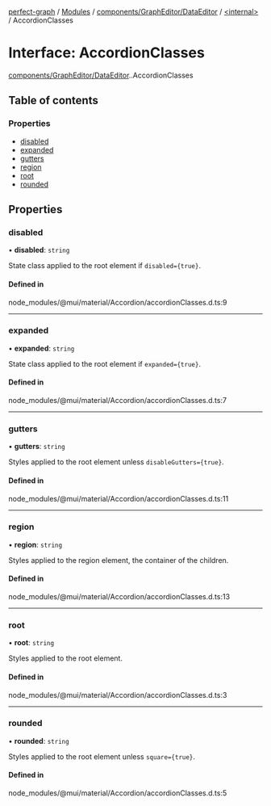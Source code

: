 [perfect-graph](../README.md) / [Modules](../modules.md) / [components/GraphEditor/DataEditor](../modules/components_GraphEditor_DataEditor.md) / [<internal\>](../modules/components_GraphEditor_DataEditor._internal_.md) / AccordionClasses

# Interface: AccordionClasses

[components/GraphEditor/DataEditor](../modules/components_GraphEditor_DataEditor.md).[<internal>](../modules/components_GraphEditor_DataEditor._internal_.md).AccordionClasses

## Table of contents

### Properties

- [disabled](components_GraphEditor_DataEditor._internal_.AccordionClasses.md#disabled)
- [expanded](components_GraphEditor_DataEditor._internal_.AccordionClasses.md#expanded)
- [gutters](components_GraphEditor_DataEditor._internal_.AccordionClasses.md#gutters)
- [region](components_GraphEditor_DataEditor._internal_.AccordionClasses.md#region)
- [root](components_GraphEditor_DataEditor._internal_.AccordionClasses.md#root)
- [rounded](components_GraphEditor_DataEditor._internal_.AccordionClasses.md#rounded)

## Properties

### disabled

• **disabled**: `string`

State class applied to the root element if `disabled={true}`.

#### Defined in

node_modules/@mui/material/Accordion/accordionClasses.d.ts:9

___

### expanded

• **expanded**: `string`

State class applied to the root element if `expanded={true}`.

#### Defined in

node_modules/@mui/material/Accordion/accordionClasses.d.ts:7

___

### gutters

• **gutters**: `string`

Styles applied to the root element unless `disableGutters={true}`.

#### Defined in

node_modules/@mui/material/Accordion/accordionClasses.d.ts:11

___

### region

• **region**: `string`

Styles applied to the region element, the container of the children.

#### Defined in

node_modules/@mui/material/Accordion/accordionClasses.d.ts:13

___

### root

• **root**: `string`

Styles applied to the root element.

#### Defined in

node_modules/@mui/material/Accordion/accordionClasses.d.ts:3

___

### rounded

• **rounded**: `string`

Styles applied to the root element unless `square={true}`.

#### Defined in

node_modules/@mui/material/Accordion/accordionClasses.d.ts:5
